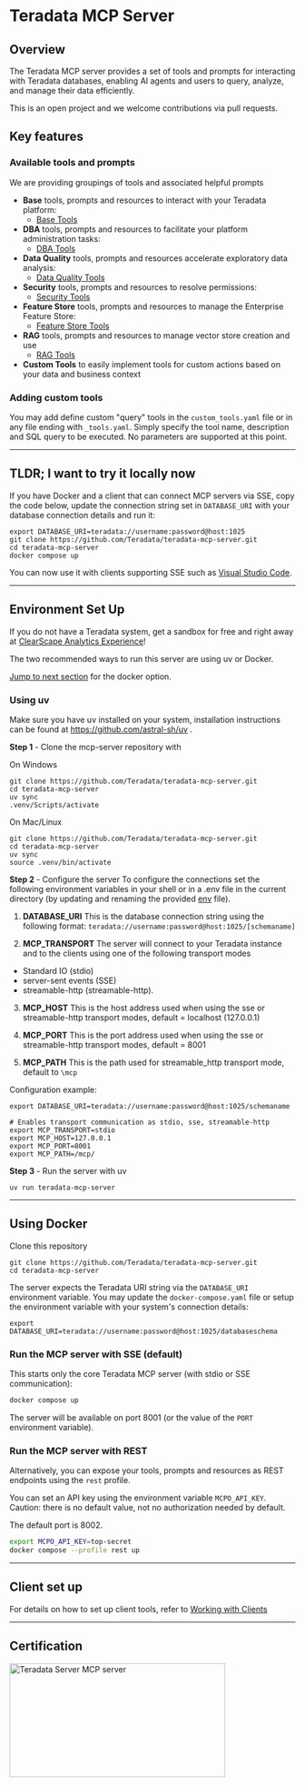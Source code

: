 # Teradata MCP Server

## Overview
The Teradata MCP server provides a set of tools and prompts for interacting with Teradata databases, enabling AI agents and users to query, analyze, and manage their data efficiently. 

This is an open project and we welcome contributions via pull requests.


## Key features

### Available tools and prompts

We are providing groupings of tools and associated helpful prompts
- **Base** tools, prompts and resources to interact with your Teradata platform:
  - [Base Tools](src/teradata_mcp_server/tools/base/README.md)
- **DBA** tools, prompts and resources to facilitate your platform administration tasks:
  - [DBA Tools](src/teradata_mcp_server/tools/dba/README.md)
- **Data Quality** tools, prompts and resources accelerate exploratory data analysis:
  - [Data Quality Tools](src/teradata_mcp_server/tools/qlty/README.md)
- **Security** tools, prompts and resources to resolve permissions:
  - [Security Tools](src/teradata_mcp_server/tools/sec/README.md)
- **Feature Store** tools, prompts and resources to manage the Enterprise Feature Store:
  - [Feature Store Tools](src/teradata_mcp_server/tools/fs/README.md)
- **RAG** tools, prompts and resources to manage vector store creation and use
  - [RAG Tools](src/teradata_mcp_server/tools/rag/README.md)
- **Custom Tools** to easily implement tools for custom actions based on your data and business context 

### Adding custom tools
You may add define custom "query" tools in the `custom_tools.yaml` file or in any file ending with `_tools.yaml`. 
Simply specify the tool name, description and SQL query to be executed. No parameters are supported at this point.


--------------------------------------------------------------------------------------

## TLDR; I want to try it locally now

If you have Docker and a client that can connect MCP servers via SSE, copy the code below, update the connection string set in `DATABASE_URI` with your database connection details and run it:

```
export DATABASE_URI=teradata://username:password@host:1025
git clone https://github.com/Teradata/teradata-mcp-server.git
cd teradata-mcp-server
docker compose up
```

You can now use it with clients supporting SSE such as [Visual Studio Code](#using-with-visual-studio-code-co-pilot).



--------------------------------------------------------------------------------------
## Environment Set Up 

If you do not have a Teradata system, get a sandbox for free and right away at [ClearScape Analytics Experience](https://www.teradata.com/getting-started/demos/clearscape-analytics)!


The two recommended ways to run this server are using uv or Docker. 

[Jump to next section](#using-docker) for the docker option.

### Using uv

Make sure you have uv installed on your system, installation instructions can be found at https://github.com/astral-sh/uv .

**Step 1** - Clone the mcp-server repository with 

On Windows
```
git clone https://github.com/Teradata/teradata-mcp-server.git
cd teradata-mcp-server
uv sync
.venv/Scripts/activate
```

On Mac/Linux
```
git clone https://github.com/Teradata/teradata-mcp-server.git
cd teradata-mcp-server
uv sync
source .venv/bin/activate
```

**Step 2** - Configure the server
To configure the connections set the following environment variables in your shell or in a .env file in the current directory (by updating and renaming the provided [env](./env) file).

1. **DATABASE_URI**
This is the database connection string using the following format:  `teradata://username:password@host:1025/[schemaname]`

2. **MCP_TRANSPORT**
The server will connect to your Teradata instance and to the clients using one of the following transport modes 
- Standard IO (stdio)
- server-sent events (SSE)  
- streamable-http (streamable-http). 

3. **MCP_HOST**
This is the host address used when using the sse or streamable-http transport modes, default = localhost (127.0.0.1)

4. **MCP_PORT**
This is the port address used when using the sse or streamable-http transport modes, default = 8001

5. **MCP_PATH**
This is the path used for streamable_http transport mode, default to `\mcp`


Configuration example:
```
export DATABASE_URI=teradata://username:password@host:1025/schemaname

# Enables transport communication as stdio, sse, streamable-http
export MCP_TRANSPORT=stdio 
export MCP_HOST=127.0.0.1
export MCP_PORT=8001
export MCP_PATH=/mcp/
```

**Step 3** - Run the server with uv

`uv run teradata-mcp-server`

--------------------------------------------------------------------------------------
## Using Docker

Clone this repository
```
git clone https://github.com/Teradata/teradata-mcp-server.git
cd teradata-mcp-server
```

The server expects the Teradata URI string via the `DATABASE_URI` environment variable. You may update the `docker-compose.yaml` file or setup the environment variable with your system's connection details:

`export DATABASE_URI=teradata://username:password@host:1025/databaseschema`

### Run the MCP server with SSE (default)

This starts only the core Teradata MCP server (with stdio or SSE communication):

```sh
docker compose up
```

The server will be available on port 8001 (or the value of the `PORT` environment variable).

### Run the MCP server with REST

Alternatively, you can expose your tools, prompts and resources as REST endpoints using the `rest` profile.

You can set an API key using the environment variable `MCPO_API_KEY`. 
Caution: there is no default value, not no authorization needed by default.

The default port is 8002.

```sh
export MCPO_API_KEY=top-secret
docker compose --profile rest up
```

---------------------------------------------------------------------
## Client set up

For details on how to set up client tools, refer to [Working with Clients](documentation/working_with_clients.md)


---------------------------------------------------------------------
## Certification
<a href="https://glama.ai/mcp/servers/@Teradata/teradata-mcp-server">
  <img width="380" height="200" src="https://glama.ai/mcp/servers/@Teradata/teradata-mcp-server/badge" alt="Teradata Server MCP server" />
</a>